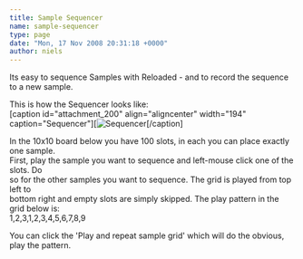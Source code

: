 ```yaml
---
title: Sample Sequencer
name: sample-sequencer
type: page
date: "Mon, 17 Nov 2008 20:31:18 +0000"
author: niels
---
```

Its easy to sequence Samples with Reloaded - and to record the sequence to a new sample.  

This is how the Sequencer looks like:  
[caption id="attachment_200" align="aligncenter" width="194" caption="Sequencer"][![Sequencer](/uploads/2008/11/sequencer.png)[/caption]  

In the 10x10 board below you have 100 slots, in each you can place exactly one sample.  
First, play the sample you want to sequence and left-mouse click one of the slots. Do  
so for the other samples you want to sequence. The grid is played from top left to  
bottom right and empty slots are simply skipped. The play pattern in the grid below is:  
1,2,3,1,2,3,4,5,6,7,8,9  

You can click the 'Play and repeat sample grid' which will do the obvious, play the pattern.
